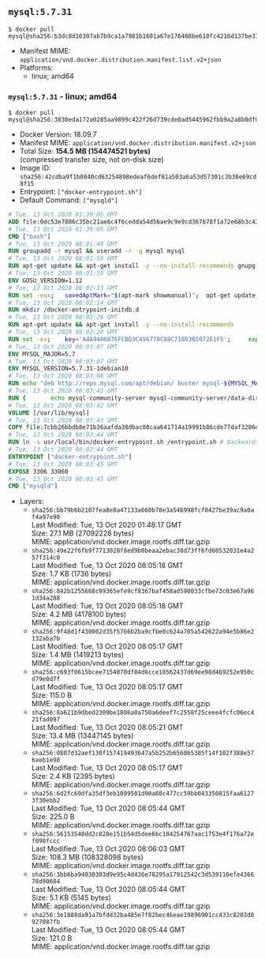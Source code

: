 ## `mysql:5.7.31`

```console
$ docker pull mysql@sha256:b3dc8d10307ab7b9ca1a7981b1601a67e176408be618fc4216d137be37dae10b
```

-	Manifest MIME: `application/vnd.docker.distribution.manifest.list.v2+json`
-	Platforms:
	-	linux; amd64

### `mysql:5.7.31` - linux; amd64

```console
$ docker pull mysql@sha256:3830eda172a0285aa9899c422f26d739cde0ad5445962fbb9a2a8b0df00a1a64
```

-	Docker Version: 18.09.7
-	Manifest MIME: `application/vnd.docker.distribution.manifest.v2+json`
-	Total Size: **154.5 MB (154474521 bytes)**  
	(compressed transfer size, not on-disk size)
-	Image ID: `sha256:42cdba9f1b0840cd63254898edeaf6def81a503a6a53d57301c3b38e69cd8f15`
-	Entrypoint: `["docker-entrypoint.sh"]`
-	Default Command: `["mysqld"]`

```dockerfile
# Tue, 13 Oct 2020 01:39:05 GMT
ADD file:0dc53e7886c35bc21ae6c4f6cedda54d56ae9c9e9cd367678f1a72e68b3c43d4 in / 
# Tue, 13 Oct 2020 01:39:05 GMT
CMD ["bash"]
# Tue, 13 Oct 2020 08:01:49 GMT
RUN groupadd -r mysql && useradd -r -g mysql mysql
# Tue, 13 Oct 2020 08:01:59 GMT
RUN apt-get update && apt-get install -y --no-install-recommends gnupg dirmngr && rm -rf /var/lib/apt/lists/*
# Tue, 13 Oct 2020 08:01:59 GMT
ENV GOSU_VERSION=1.12
# Tue, 13 Oct 2020 08:02:13 GMT
RUN set -eux; 	savedAptMark="$(apt-mark showmanual)"; 	apt-get update; 	apt-get install -y --no-install-recommends ca-certificates wget; 	rm -rf /var/lib/apt/lists/*; 	dpkgArch="$(dpkg --print-architecture | awk -F- '{ print $NF }')"; 	wget -O /usr/local/bin/gosu "https://github.com/tianon/gosu/releases/download/$GOSU_VERSION/gosu-$dpkgArch"; 	wget -O /usr/local/bin/gosu.asc "https://github.com/tianon/gosu/releases/download/$GOSU_VERSION/gosu-$dpkgArch.asc"; 	export GNUPGHOME="$(mktemp -d)"; 	gpg --batch --keyserver hkps://keys.openpgp.org --recv-keys B42F6819007F00F88E364FD4036A9C25BF357DD4; 	gpg --batch --verify /usr/local/bin/gosu.asc /usr/local/bin/gosu; 	gpgconf --kill all; 	rm -rf "$GNUPGHOME" /usr/local/bin/gosu.asc; 	apt-mark auto '.*' > /dev/null; 	[ -z "$savedAptMark" ] || apt-mark manual $savedAptMark > /dev/null; 	apt-get purge -y --auto-remove -o APT::AutoRemove::RecommendsImportant=false; 	chmod +x /usr/local/bin/gosu; 	gosu --version; 	gosu nobody true
# Tue, 13 Oct 2020 08:02:14 GMT
RUN mkdir /docker-entrypoint-initdb.d
# Tue, 13 Oct 2020 08:02:26 GMT
RUN apt-get update && apt-get install -y --no-install-recommends 		pwgen 		openssl 		perl 		xz-utils 	&& rm -rf /var/lib/apt/lists/*
# Tue, 13 Oct 2020 08:02:28 GMT
RUN set -ex; 	key='A4A9406876FCBD3C456770C88C718D3B5072E1F5'; 	export GNUPGHOME="$(mktemp -d)"; 	gpg --batch --keyserver ha.pool.sks-keyservers.net --recv-keys "$key"; 	gpg --batch --export "$key" > /etc/apt/trusted.gpg.d/mysql.gpg; 	gpgconf --kill all; 	rm -rf "$GNUPGHOME"; 	apt-key list > /dev/null
# Tue, 13 Oct 2020 08:03:07 GMT
ENV MYSQL_MAJOR=5.7
# Tue, 13 Oct 2020 08:03:07 GMT
ENV MYSQL_VERSION=5.7.31-1debian10
# Tue, 13 Oct 2020 08:03:08 GMT
RUN echo "deb http://repo.mysql.com/apt/debian/ buster mysql-${MYSQL_MAJOR}" > /etc/apt/sources.list.d/mysql.list
# Tue, 13 Oct 2020 08:03:42 GMT
RUN { 		echo mysql-community-server mysql-community-server/data-dir select ''; 		echo mysql-community-server mysql-community-server/root-pass password ''; 		echo mysql-community-server mysql-community-server/re-root-pass password ''; 		echo mysql-community-server mysql-community-server/remove-test-db select false; 	} | debconf-set-selections 	&& apt-get update && apt-get install -y mysql-server="${MYSQL_VERSION}" && rm -rf /var/lib/apt/lists/* 	&& rm -rf /var/lib/mysql && mkdir -p /var/lib/mysql /var/run/mysqld 	&& chown -R mysql:mysql /var/lib/mysql /var/run/mysqld 	&& chmod 1777 /var/run/mysqld /var/lib/mysql 	&& find /etc/mysql/ -name '*.cnf' -print0 		| xargs -0 grep -lZE '^(bind-address|log)' 		| xargs -rt -0 sed -Ei 's/^(bind-address|log)/#&/' 	&& echo '[mysqld]\nskip-host-cache\nskip-name-resolve' > /etc/mysql/conf.d/docker.cnf
# Tue, 13 Oct 2020 08:03:42 GMT
VOLUME [/var/lib/mysql]
# Tue, 13 Oct 2020 08:03:43 GMT
COPY file:7cbb26bbdb8e71b36aafda38dbac08caa641714a19991b86cde77daf3286ec11 in /usr/local/bin/ 
# Tue, 13 Oct 2020 08:03:44 GMT
RUN ln -s usr/local/bin/docker-entrypoint.sh /entrypoint.sh # backwards compat
# Tue, 13 Oct 2020 08:03:44 GMT
ENTRYPOINT ["docker-entrypoint.sh"]
# Tue, 13 Oct 2020 08:03:45 GMT
EXPOSE 3306 33060
# Tue, 13 Oct 2020 08:03:45 GMT
CMD ["mysqld"]
```

-	Layers:
	-	`sha256:bb79b6b2107fea8e8a47133a660b78e3a546998fcf0427be39ac9a0af4a97e90`  
		Last Modified: Tue, 13 Oct 2020 01:48:17 GMT  
		Size: 27.1 MB (27092228 bytes)  
		MIME: application/vnd.docker.image.rootfs.diff.tar.gzip
	-	`sha256:49e22f6fb9f7713028f8ed9b0beaa2ebac38d73ff6fd60532031e4a257f314c0`  
		Last Modified: Tue, 13 Oct 2020 08:05:18 GMT  
		Size: 1.7 KB (1736 bytes)  
		MIME: application/vnd.docker.image.rootfs.diff.tar.gzip
	-	`sha256:842b1255668c99365efe9cf8367baf458ad590033cfbe73c03e67a961d34a288`  
		Last Modified: Tue, 13 Oct 2020 08:05:18 GMT  
		Size: 4.2 MB (4178100 bytes)  
		MIME: application/vnd.docker.image.rootfs.diff.tar.gzip
	-	`sha256:9f48d1f430002d35f5766b2ba9cfbe0c624a705a542622a94e5b86e2132aba7b`  
		Last Modified: Tue, 13 Oct 2020 08:05:17 GMT  
		Size: 1.4 MB (1419213 bytes)  
		MIME: application/vnd.docker.image.rootfs.diff.tar.gzip
	-	`sha256:c693f0615bcee7154070df04d6cce10562437d69ee98d469252e950cd79e0d7f`  
		Last Modified: Tue, 13 Oct 2020 08:05:17 GMT  
		Size: 115.0 B  
		MIME: application/vnd.docker.image.rootfs.diff.tar.gzip
	-	`sha256:8a621b9dbed2309be1806a0a750a6deef7c2558f25ceee4fcfc06ec421fad097`  
		Last Modified: Tue, 13 Oct 2020 08:05:21 GMT  
		Size: 13.4 MB (13447145 bytes)  
		MIME: application/vnd.docker.image.rootfs.diff.tar.gzip
	-	`sha256:0807d32aef130f157419493647a5b252b6560b5385f14f102f388e576aeb1e98`  
		Last Modified: Tue, 13 Oct 2020 08:05:17 GMT  
		Size: 2.4 KB (2395 bytes)  
		MIME: application/vnd.docker.image.rootfs.diff.tar.gzip
	-	`sha256:6d2fc69dfa35df3eb1099501d90a60c477cc59bb043350815faa61273f30ebb2`  
		Last Modified: Tue, 13 Oct 2020 08:05:44 GMT  
		Size: 225.0 B  
		MIME: application/vnd.docker.image.rootfs.diff.tar.gzip
	-	`sha256:56153548dd2c828e151b54d5dee6bc184254767aac1753e4f176a72ef098fccc`  
		Last Modified: Tue, 13 Oct 2020 08:06:03 GMT  
		Size: 108.3 MB (108328098 bytes)  
		MIME: application/vnd.docker.image.rootfs.diff.tar.gzip
	-	`sha256:3bb6ba94030303d9e95c4d436e78295a17912542c3d539116efe436678d90684`  
		Last Modified: Tue, 13 Oct 2020 08:05:44 GMT  
		Size: 5.1 KB (5145 bytes)  
		MIME: application/vnd.docker.image.rootfs.diff.tar.gzip
	-	`sha256:3e1888da91a7bfdd32ba485e7f82bec46eae19896901cc433c8203d8927087fb`  
		Last Modified: Tue, 13 Oct 2020 08:05:44 GMT  
		Size: 121.0 B  
		MIME: application/vnd.docker.image.rootfs.diff.tar.gzip
